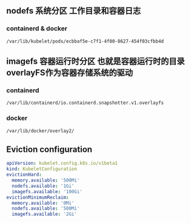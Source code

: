 ## nodefs 系统分区 工作目录和容器日志

### containerd & docker

`/var/lib/kubelet/pods/ecbbaf5e-c7f1-4f00-8627-454f03cfbb4d`

## imagefs 容器运行时分区 也就是容器运行时的目录 overlayFS作为容器存储系统的驱动 
<!-- 两层结构 容器可写层和镜像层 -->
<!-- 不同的容器运行时目录的区别 -->
### containerd 

`/var/lib/containerd/io.containerd.snapshotter.v1.overlayfs`

### docker

`/var/lib/docker/overlay2/`

## Eviction configuration

```yaml
apiVersion: kubelet.config.k8s.io/v1beta1
kind: KubeletConfiguration
evictionHard:
  memory.available: '500Mi'
  nodefs.available: '1Gi'
  imagefs.available: '100Gi'
evictionMinimumReclaim:
  memory.available: '0Mi'
  nodefs.available: '500Mi'
  imagefs.available: '2Gi'
```
